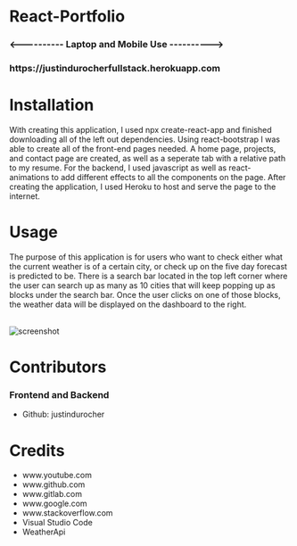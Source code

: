 # React-Portfolio

<h3><---------- Laptop and Mobile Use ----------></h3>
  
<h3>https://justindurocherfullstack.herokuapp.com

<h1>Installation</h1>
    
<p>With creating this application, I used npx create-react-app and finished downloading all of the left out dependencies. Using react-bootstrap I was able to create all of the front-end pages needed. A home page, projects, and contact page are created, as well as a seperate tab with a relative path to my resume. For the backend, I used javascript as well as react-animations to add different effects to all the components on the page. After creating the application, I used Heroku to host and serve the page to the internet.</p>

<h1>Usage</h1>

<p>The purpose of this application is for users who want to check either what the current weather is of a certain city, or check up on the five day forecast is predicted to be. There is a search bar located in the top left corner where the user can search up as many as 10 cities that will keep popping up as blocks under the search bar. Once the user clicks on one of those blocks, the weather data will be displayed on the dashboard to the right.</p>

<br> 

<img src="./img/weather.png" alt="screenshot">

<h1>Contributors</h1>

<h3>Frontend and Backend</h3>
<ul>
    <li>Github: justindurocher </li>
</ul>
<h1>Credits</h1>
<ul>
    <li>www.youtube.com</li>
    <li>www.github.com</li>
    <li>www.gitlab.com</li>
    <li>www.google.com</li>
    <li>www.stackoverflow.com</li>
    <li>Visual Studio Code</li>
    <li>WeatherApi</li>
</ul>


